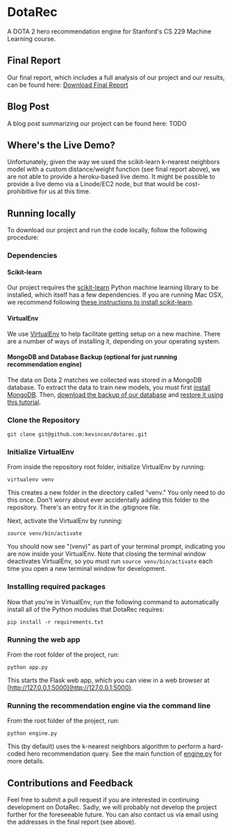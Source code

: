 # DotaRec

A DOTA 2 hero recommendation engine for Stanford's CS 229 Machine Learning course.

## Final Report

Our final report, which includes a full analysis of our project and our results, can be found here: 
[Download Final Report](docs/final_report.pdf)

## Blog Post

A blog post summarizing our project can be found here: TODO

## Where's the Live Demo?

Unfortunately, given the way we used the scikit-learn k-nearest neighbors model with a custom distance/weight function (see final report above), we are not able to provide a heroku-based live demo. It might be possible to provide a live demo via a Linode/EC2 node, but that would be cost-prohibitive for us at this time.

## Running locally

To download our project and run the code locally, follow the following procedure:

### Dependencies

#### Scikit-learn

Our project requires the [scikit-learn](http://scikit-learn.org/stable/) Python machine learning library to be installed, which itself has a few dependencies. If you are running Mac OSX, we recommend following [these instructions to install scikit-learn](http://shanshanchen.com/2013/05/29/install-numpy-scipy-scikit-learn-on-mac-os-x-for-data-miners/).

#### VirtualEnv

We use [VirtualEnv](http://www.virtualenv.org/en/latest/) to help facilitate getting setup on a new machine. There are a number of ways of installing it, depending on your operating system.

#### MongoDB and Database Backup (optional for just running recommendation engine)

The data on Dota 2 matches we collected was stored in a MongoDB database. To extract the data to train new models, you must first [install MongoDB](http://docs.mongodb.org/manual/installation/). Then, [download the backup of our database](https://www.dropbox.com/s/jgflbwyicd56av7/dotabot_db.zip) and [restore it using this tutorial](http://docs.mongodb.org/manual/tutorial/backup-databases-with-binary-database-dumps/).

### Clone the Repository

    git clone git@github.com:kevincon/dotarec.git

### Initialize VirtualEnv

From inside the repository root folder, initialize VirtualEnv by running:

    virtualenv venv

This creates a new folder in the directory called "venv." You only need to do this once. Don't worry about ever accidentally adding this folder to the repository. There's an entry for it in the .gitignore file.

Next, activate the VirtualEnv by running:

    source venv/bin/activate

You should now see "(venv)" as part of your terminal prompt, indicating you are now inside your VirtualEnv. Note that closing the terminal window deactivates VirtualEnv, so you must run ```source venv/bin/activate``` each time you open a new terminal window for development.

### Installing required packages

Now that you're in VirtualEnv, run the following command to automatically install all of the Python modules that DotaRec requires:

    pip install -r requirements.txt
    
### Running the web app

From the root folder of the project, run:

    python app.py
    
This starts the Flask web app, which you can view in a web browser at [http://127.0.0.1:5000](http://127.0.0.1:5000).

### Running the recommendation engine via the command line

From the root folder of the project, run:

    python engine.py
    
This (by default) uses the k-nearest neighbors algorithm to perform a hard-coded hero recommendation query. See the main function of [engine.py](engine.py) for more details.

## Contributions and Feedback

Feel free to submit a pull request if you are interested in continuing development on DotaRec. Sadly, we will probably not develop the project further for the foreseeable future. You can also contact us via email using the addresses in the final report (see above).
